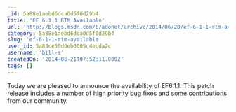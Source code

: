 ```yaml
---
_id: 5a88e1aebd6dca0d5f0d29b4
title: 'EF 6.1.1 RTM Available'
url: 'http://blogs.msdn.com/b/adonet/archive/2014/06/20/ef-6-1-1-rtm-available.aspx'
category: 5a88e1aebd6dca0d5f0d29b4
slug: 'ef-6-1-1-rtm-available'
user_id: 5a83ce59d6eb0005c4ecda2c
username: 'bill-s'
createdOn: '2014-06-21T07:52:11.000Z'
tags: []
---
```


Today we are pleased to announce the availability of EF6.1.1. This patch release includes a number of high priority bug fixes and some contributions from our community.
